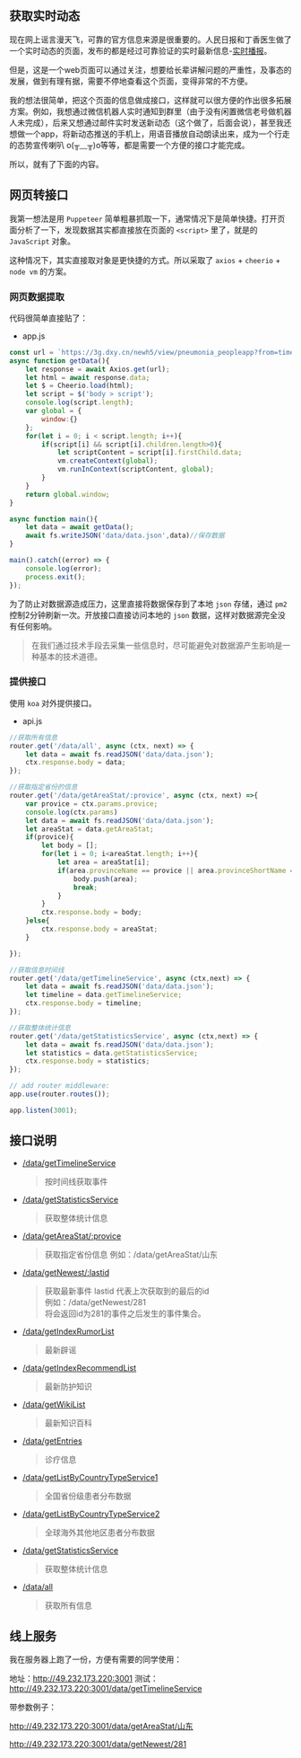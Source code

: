 ## 获取实时动态

现在网上谣言漫天飞，可靠的官方信息来源是很重要的。人民日报和丁香医生做了一个实时动态的页面，发布的都是经过可靠验证的实时最新信息-[实时播报](https://3g.dxy.cn/newh5/view/pneumonia_peopleapp?from=timeline&isappinstalled=0)。

但是，这是一个web页面可以通过关注，想要给长辈讲解问题的严重性，及事态的发展，做到有理有据，需要不停地查看这个页面，变得非常的不方便。

我的想法很简单，把这个页面的信息做成接口，这样就可以很方便的作出很多拓展方案。例如，我想通过微信机器人实时通知到群里（由于没有闲置微信老号做机器人未完成），后来又想通过邮件实时发送新动态（这个做了，后面会说），甚至我还想做一个app，将新动态推送的手机上，用语音播放自动朗读出来，成为一个行走的态势宣传喇叭 o(╥﹏╥)o等等，都是需要一个方便的接口才能完成。

所以，就有了下面的内容。

## 网页转接口

我第一想法是用 `Puppeteer` 简单粗暴抓取一下，通常情况下是简单快捷。打开页面分析了一下，发现数据其实都直接放在页面的 `<script>` 里了，就是的 `JavaScript` 对象。

这种情况下，其实直接取对象是更快捷的方式。所以采取了 `axios` + `cheerio` + `node vm` 的方案。

### 网页数据提取

代码很简单直接贴了：
* app.js 
```JavaScript
const url = `https://3g.dxy.cn/newh5/view/pneumonia_peopleapp?from=timeline&isappinstalled=0`;
async function getData(){
    let response = await Axios.get(url);
    let html = await response.data;
    let $ = Cheerio.load(html);
    let script = $('body > script');
    console.log(script.length);
    var global = {
        window:{}
    };
    for(let i = 0; i < script.length; i++){
        if(script[i] && script[i].children.length>0){
            let scriptContent = script[i].firstChild.data;
            vm.createContext(global);
            vm.runInContext(scriptContent, global);
        }
    }
    return global.window;
}

async function main(){
    let data = await getData();
    await fs.writeJSON('data/data.json',data)//保存数据
}

main().catch((error) => {
    console.log(error);
    process.exit();
});
```
为了防止对数据源造成压力，这里直接将数据保存到了本地 `json` 存储，通过 `pm2` 控制2分钟刷新一次。开放接口直接访问本地的 `json` 数据，这样对数据源完全没有任何影响。

> 在我们通过技术手段去采集一些信息时，尽可能避免对数据源产生影响是一种基本的技术道德。

### 提供接口

使用 `koa` 对外提供接口。

* api.js
```JavaScript
//获取所有信息
router.get('/data/all', async (ctx, next) => {
    let data = await fs.readJSON('data/data.json');
    ctx.response.body = data;
});

//获取指定省份的信息
router.get('/data/getAreaStat/:provice', async (ctx, next) =>{
    var provice = ctx.params.provice;
    console.log(ctx.params)
    let data = await fs.readJSON('data/data.json');
    let areaStat = data.getAreaStat;
    if(provice){
        let body = [];
        for(let i = 0; i<areaStat.length; i++){
            let area = areaStat[i];
            if(area.provinceName == provice || area.provinceShortName == provice){
                body.push(area);
                break;
            }
        }
        ctx.response.body = body;
    }else{
        ctx.response.body = areaStat;
    }

});

//获取信息时间线
router.get('/data/getTimelineService', async (ctx,next) => {
    let data = await fs.readJSON('data/data.json');
    let timeline = data.getTimelineService;
    ctx.response.body = timeline;
});

//获取整体统计信息
router.get('/data/getStatisticsService', async (ctx,next) => {
    let data = await fs.readJSON('data/data.json');
    let statistics = data.getStatisticsService;
    ctx.response.body = statistics;
});

// add router middleware:
app.use(router.routes());

app.listen(3001);
```

## 接口说明
* [/data/getTimelineService](http://49.232.173.220:3001/data/getTimelineService)
  > 按时间线获取事件

* [/data/getStatisticsService](http://49.232.173.220:3001/data/getStatisticsService)
  > 获取整体统计信息

* [/data/getAreaStat/:provice](http://49.232.173.220:3001/data/getAreaStat/山东)
    > 获取指定省份信息
    > 例如：/data/getAreaStat/山东

* [/data/getNewest/:lastid](http://49.232.173.220:3001/data/getNewest/281)
    > 获取最新事件
    > lastid 代表上次获取到的最后的id
    > <br/>例如：/data/getNewest/281 
    > <br/>将会返回id为281的事件之后发生的事件集合。

 * [/data/getIndexRumorList](http://49.232.173.220:3001/data/getIndexRumorList) 
    > 最新辟谣

 * [/data/getIndexRecommendList](http://49.232.173.220:3001/data/getIndexRecommendList) 
    > 最新防护知识

 * [/data/getWikiList](http://49.232.173.220:3001/data/getWikiList) 
    > 最新知识百科

 * [/data/getEntries](http://49.232.173.220:3001/data/getEntries) 
    > 诊疗信息

 * [/data/getListByCountryTypeService1](http://49.232.173.220:3001/data/getListByCountryTypeService1) 
    > 全国省份级患者分布数据

 * [/data/getListByCountryTypeService2](http://49.232.173.220:3001/data/getListByCountryTypeService2) 
    > 全球海外其他地区患者分布数据

 * [/data/getStatisticsService](http://49.232.173.220:3001/data/getStatisticsService) 
    > 获取整体统计信息

 * [/data/all](http://49.232.173.220:3001/data/all) 
    > 获取所有信息

## 线上服务
我在服务器上跑了一份，方便有需要的同学使用：

地址：http://49.232.173.220:3001
测试：http://49.232.173.220:3001/data/getTimelineService

带参数例子：

http://49.232.173.220:3001/data/getAreaStat/山东

http://49.232.173.220:3001/data/getNewest/281